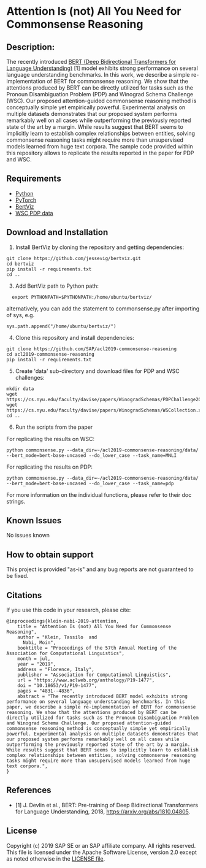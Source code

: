 # Attention Is (not) All You Need for Commonsense Reasoning

## Description:
The recently introduced [BERT (Deep Bidirectional Transformers for Language Understanding)](https://github.com/google-research/bert) [1] model exhibits strong performance on several language understanding benchmarks. In this work, we describe a simple re-implementation of BERT for commonsense reasoning. We show that the attentions produced by BERT can be directly utilized for tasks such as the Pronoun Disambiguation Problem (PDP) and Winograd Schema Challenge (WSC). Our proposed attention-guided commonsense reasoning method is conceptually simple yet empirically powerful. Experimental analysis on multiple datasets demonstrates that our proposed system performs remarkably well on all cases while outperforming the previously reported state of the art by a margin. While results suggest that BERT seems to implicitly learn to establish complex relationships between entities, solving commonsense reasoning tasks might require more than unsupervised models learned from huge text corpora.
The sample code provided within this repository allows to replicate the results reported in the paper for PDP and WSC.

## Requirements
- [Python](https://www.python.org/)
- [PyTorch](https://pytorch.org/)
- [BertViz](https://github.com/jessevig/bertviz)
- [WSC,PDP data](https://cs.nyu.edu/faculty/davise/papers/WinogradSchemas/)

## Download and Installation
1. Install BertViz by cloning the repository and getting dependencies:
```
git clone https://github.com/jessevig/bertviz.git
cd bertviz
pip install -r requirements.txt
cd ..
```
3. Add BertViz path to Python path:
```
  export PYTHONPATH=$PYTHONPATH:/home/ubuntu/bertviz/
```
alternatively, you can add the statement to commonsense.py after importing of sys, e.g.
```
sys.path.append("/home/ubuntu/bertviz/")
```

4. Clone this repository and install dependencies:
```
git clone https://github.com/SAP/acl2019-commonsense-reasoning
cd acl2019-commonsense-reasoning
pip install -r requirements.txt
```

5. Create 'data' sub-directory and download files for PDP and WSC challenges:
```
mkdir data
wget https://cs.nyu.edu/faculty/davise/papers/WinogradSchemas/PDPChallenge2016.xml
wget https://cs.nyu.edu/faculty/davise/papers/WinogradSchemas/WSCollection.xml
cd ..
```
6. Run the scripts from the paper

For replicating the results on WSC:
```
python commonsense.py --data_dir=~/acl2019-commonsense-reasoning/data/ --bert_mode=bert-base-uncased --do_lower_case --task_name=MNLI
```

For replicating the results on PDP:
```
python commonsense.py --data_dir=~/acl2019-commonsense-reasoning/data/ --bert_mode=bert-base-uncased --do_lower_case --task_name=pdp
```

For more information on the individual functions, please refer to their doc strings.

## Known Issues
No issues known


## How to obtain support
This project is provided "as-is" and any bug reports are not guaranteed to be fixed.


## Citations
If you use this code in your research,
please cite:

```
@inproceedings{klein-nabi-2019-attention,
    title = "Attention Is (not) All You Need for Commonsense Reasoning",
    author = "Klein, Tassilo  and
      Nabi, Moin",
    booktitle = "Proceedings of the 57th Annual Meeting of the Association for Computational Linguistics",
    month = jul,
    year = "2019",
    address = "Florence, Italy",
    publisher = "Association for Computational Linguistics",
    url = "https://www.aclweb.org/anthology/P19-1477",
    doi = "10.18653/v1/P19-1477",
    pages = "4831--4836",
    abstract = "The recently introduced BERT model exhibits strong performance on several language understanding benchmarks. In this paper, we describe a simple re-implementation of BERT for commonsense reasoning. We show that the attentions produced by BERT can be directly utilized for tasks such as the Pronoun Disambiguation Problem and Winograd Schema Challenge. Our proposed attention-guided commonsense reasoning method is conceptually simple yet empirically powerful. Experimental analysis on multiple datasets demonstrates that our proposed system performs remarkably well on all cases while outperforming the previously reported state of the art by a margin. While results suggest that BERT seems to implicitly learn to establish complex relationships between entities, solving commonsense reasoning tasks might require more than unsupervised models learned from huge text corpora.",
}
```

## References
- [1] J. Devlin et al., BERT: Pre-training of Deep Bidirectional Transformers for Language Understanding, 2018, https://arxiv.org/abs/1810.04805.


## License
Copyright (c) 2019 SAP SE or an SAP affiliate company. All rights reserved. This file is licensed under the Apache Software License, version 2.0 except as noted otherwise in the [LICENSE file](LICENSE).
